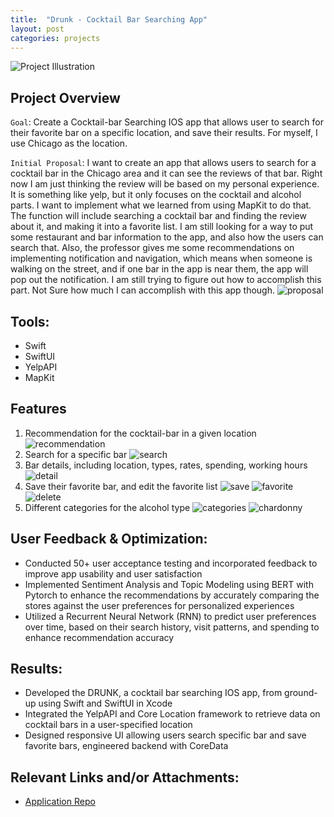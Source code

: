 ```yaml
---
title:  "Drunk - Cocktail Bar Searching App"
layout: post
categories: projects
---
```


![Project Illustration](/img/drunk.PNG)  <!-- Replace with an actual image from the project if available -->



## Project Overview

`Goal`: Create a Cocktail-bar Searching IOS app that allows user to search for their favorite bar on a specific location, and save their results. For myself, I use Chicago as the location.

`Initial Proposal`: I want to create an app that allows users to search for a cocktail bar in the Chicago area and it can see the reviews of that bar. Right now I am just thinking the review will be based on my personal experience. It is something like yelp, but it only focuses on the cocktail and alcohol parts. I want to implement what we learned from using MapKit to do that. The function will include searching a cocktail bar and finding the review about it, and making it into a favorite list. I am still looking for a way to put some restaurant and bar information to the app, and also how the users can search that. Also, the professor gives me some recommendations on implementing notification and navigation, which means when someone is walking on the street, and if one bar in the app is near them, the app will pop out the notification. I am still trying to figure out how to accomplish this part. Not Sure how much I can accomplish with this app though.
![proposal](/img/proposal.png)


## Tools:

- Swift
- SwiftUI
- YelpAPI
- MapKit

## Features
1. Recommendation for the cocktail-bar in a given location
![recommendation](/img/recommend.PNG)
2. Search for a specific bar 
![search](/img/search.PNG)
3. Bar details, including location, types, rates, spending, working hours
![detail](/img/detail.PNG)
4. Save their favorite bar, and edit the favorite list
![save](/img/save.PNG)
![favorite](/img/fav.PNG)
![delete](/img/delete.PNG)
5. Different categories for the alcohol type 
![categories](/img/categories.PNG)
![chardonny](/img/chardonny.PNG)

## User Feedback & Optimization:

- Conducted 50+ user acceptance testing and incorporated feedback to improve app usability and user satisfaction
- Implemented Sentiment Analysis and Topic Modeling using BERT with Pytorch to enhance the recommendations by accurately comparing the stores against the user preferences for personalized experiences
- Utilized a Recurrent Neural Network (RNN) to predict user preferences over time, based on their search history, visit patterns, and spending to enhance recommendation accuracy


## Results:
- Developed the DRUNK, a cocktail bar searching IOS app, from ground-up using Swift and SwiftUI in Xcode
- Integrated the YelpAPI and Core Location framework to retrieve data on cocktail bars in a user-specified location
- Designed responsive UI allowing users search specific bar and save favorite bars, engineered backend with CoreData


## Relevant Links and/or Attachments:

- [Application Repo](https://github.com/uchicago-dsi/2023-reveal-news-osha-injury-app)
